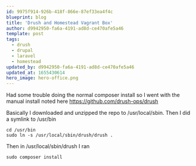 ```yaml
---
id: 9975f914-926b-418f-866e-87ef33ea4f4c
blueprint: blog
title: 'Drush and Homestead Vagrant Box'
author: d9942950-fa6a-4191-ad8d-ce470afe5a46
template: post
tags:
  - drush
  - drupal
  - laravel
  - homestead
updated_by: d9942950-fa6a-4191-ad8d-ce470afe5a46
updated_at: 1655430614
hero_image: hero-office.png
---
```

Had some trouble doing the normal composer install so I went with the manual install noted here https://github.com/drush-ops/drush

Basically I downloaded and unzipped the repo to /usr/local/sbin. Then I did a symlink to /usr/bin

~~~
cd /usr/bin
sudo ln -s /usr/local/sbin/drush/drush .
~~~

Then in /usr/local/sbin/drush I ran 

~~~
sudo composer install
~~~

